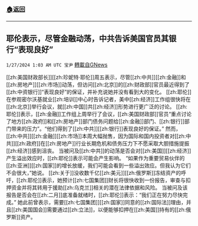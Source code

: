 ###  [:house:返回](README.md)
---


## 耶伦表示，尽管金融动荡，中共告诉美国官员其银行“表现良好”
`1/27/2024 1:03 AM UTC 宝尹` [轉載自GNews](https://gnews.org/articles/2257348)

 [[zh:美国财政部长]][[zh:珍妮特·耶伦]]周五表示，尽管[[zh:中共]][[zh:金融]]和[[zh:房地产]][[zh:市场]]动荡，但访问[[zh:北京]]的[[zh:财政部]]官员最近得到了[[zh:中资银行]]“表现良好”的保证，并补充说她并没有看到大的变化。
[[zh:耶伦]]在参观密尔沃基就业[[zh:培训]]中心时告诉记者，美中[[zh:经济]]工作组很快将在[[zh:北京]]举行会议，就[[zh:中国]]共[[zh:经济]]形势进行更广泛的讨论。
[[zh:耶伦]]表示，[[zh:金融]]工作组上周举行了会议，[[zh:美国财政部]]官员“重点讨论了地方[[zh:政府]]和[[zh:房地产]]部门债务问题给[[zh:金融]]部门、[[zh:银行]]部门带来的压力”。“他们得到了[[zh:中共]][[zh:银行]]表现良好的保证。”
然而，[[zh:中共]][[zh:金融]][[zh:市场]]本周大幅抛售，因为国际和国内投资者对[[zh:中共]][[zh:政府]]在[[zh:房地产]]行业长期危机和债务压力下不愿采取大胆措施提振[[zh:经济]]感到沮丧。
当被问及[[zh:中共]]的动荡是否会对[[zh:美国]][[zh:经济]]产生溢出效应时，[[zh:耶伦]]表示可能会产生影响。
“如果作为重要贸易伙伴的[[zh:亚洲]][[zh:国家]]的增长放缓，我们可能会看到一些溢出效应。但我认为它们不会很大，”她说。
[[zh:关于]]没收数千亿[[zh:美元]][[zh:俄罗斯]]冻结资产的呼吁，[[zh:耶伦]]表示，她预计[[zh:七国集团]]财长将很快收到一份报告，审查与扣押资金并将其转用于援助[[zh:乌克兰]]相关的潜在法律依据和风险。
当被问及该报告是否会在[[zh:二月]]底准备就绪时，[[zh:耶伦]]表示：“我们正在努力尽快完成。”
她此前曾表示，需要[[zh:七国集团]][[zh:国家]]同意的[[zh:国际法]]理由，并且[[zh:美国国会]]需要通过[[zh:立法]]，以便能够扣押在[[zh:美国]]持有的[[zh:俄罗斯]]资产。

